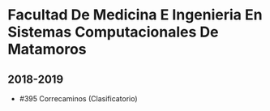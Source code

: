 # Facultad De Medicina E Ingenieria En Sistemas Computacionales De Matamoros

## 2018-2019

- #395 Correcaminos (Clasificatorio)


